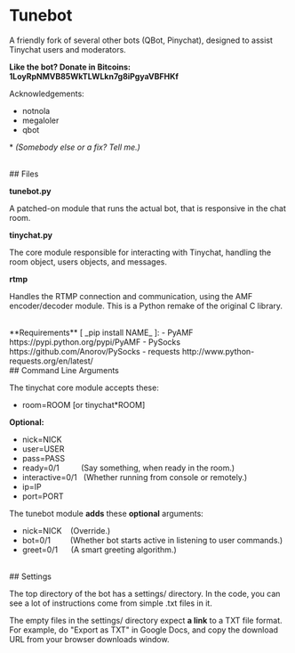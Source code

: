 # Tunebot
A friendly fork of several other bots (QBot, Pinychat), designed to assist Tinychat users and moderators.

**Like the bot? Donate in Bitcoins: 1LoyRpNMVB85WkTLWLkn7g8iPgyaVBFHKf**

Acknowledgements:
+ notnola
+ megaloler
+ qbot

\* _(Somebody else or a fix? Tell me.)_

<br>
## Files

**tunebot.py**

A patched-on module that runs the actual bot, that is responsive in the chat room.

**tinychat.py**

The core module responsible for interacting with Tinychat, handling the room object, users objects, and messages.

**rtmp**

Handles the RTMP connection and communication, using the AMF encoder/decoder module. This is a Python remake of the original C library.

<br>
**Requirements** [ _pip install NAME_ ]:
- PyAMF https://pypi.python.org/pypi/PyAMF
- PySocks https://github.com/Anorov/PySocks
- requests http://www.python-requests.org/en/latest/

<br>
## Command Line Arguments

The tinychat core module accepts these:

- room=ROOM [or tinychat*ROOM]

**Optional:**
- nick=NICK
- user=USER
- pass=PASS
- ready=0/1 &nbsp;&nbsp;&nbsp;&nbsp;&nbsp;&nbsp;&nbsp;&nbsp;&nbsp;(Say something, when ready in the room.)
- interactive=0/1 &nbsp;&nbsp;(Whether running from console or remotely.)
- ip=IP
- port=PORT

The tunebot module **adds** these **optional** arguments:

- nick=NICK&nbsp;&nbsp;&nbsp;&nbsp;(Override.)
- bot=0/1  &nbsp;&nbsp;&nbsp;&nbsp;&nbsp;&nbsp;&nbsp;&nbsp;(Whether bot starts active in listening to user commands.)
- greet=0/1 &nbsp;&nbsp;&nbsp;&nbsp;&nbsp;(A smart greeting algorithm.)

<br>
## Settings

The top directory of the bot has a settings/ directory. In the code, you can see a lot of instructions come from simple .txt files in it.

The empty files in the settings/ directory expect **a link** to a TXT file format. For example, do "Export as TXT" in Google Docs, and copy the download URL from your browser downloads window.

<br>
